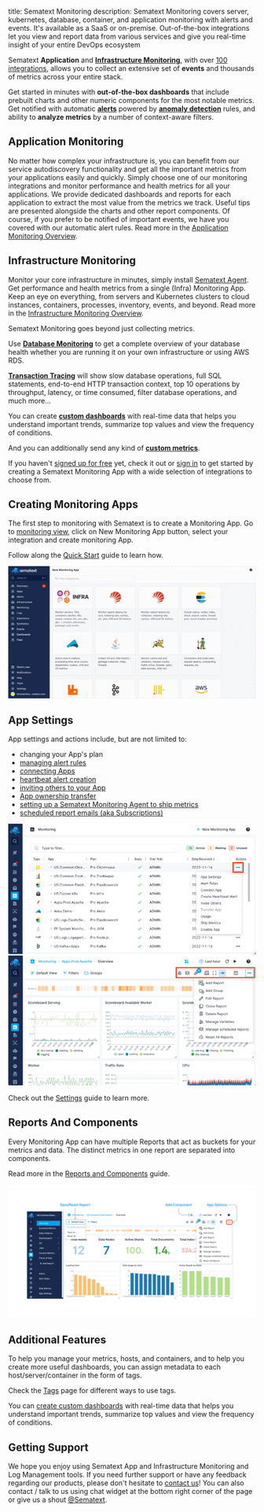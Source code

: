 title: Sematext Monitoring
description: Sematext Monitoring covers server, kubernetes, database, container, and application monitoring with alerts and events. It's available as a SaaS or on-premise. Out-of-the-box integrations let you view and report data from various services and give you real-time insight of your entire DevOps ecosystem

Sematext **Application** and [**Infrastructure Monitoring**](../monitoring/infrastructure), with over [100 integrations](https://sematext.com/integrations/), allows you to collect an extensive set of **events** and thousands of metrics across your entire stack.

Get started in minutes with **out-of-the-box dashboards** that include prebuilt charts and other numeric components for the most notable metrics. Get notified with automatic [**alerts**](https://sematext.com/alerts/) powered by [**anomaly detection**](https://sematext.com/alerts/) rules, and ability to **analyze metrics** by a number of context-aware filters.

## Application Monitoring
No matter how complex your infrastructure is, you can benefit from our service autodiscovery functionality and get all the important metrics from your applications easily and quickly. Simply choose one of our monitoring integrations and monitor performance and health metrics for all your applications. We provide dedicated dashboards and reports for each application to extract the most value from the metrics we track. Useful tips are presented alongside the charts and other report components. Of course, if you prefer to be notified of important events, we have you covered with our automatic alert rules. Read more in the [Application Monitoring Overview](https://sematext.com/docs/monitoring/service-monitoring/).


## Infrastructure Monitoring
Monitor your core infrastructure in minutes, simply install [Sematext Agent](../agents/sematext-agent). Get performance and health metrics from a single (Infra) Monitoring App. Keep an eye on everything, from servers and Kubernetes clusters to cloud instances, containers, processes, inventory, events, and beyond. Read more in the [Infrastructure Monitoring Overview](https://sematext.com/docs/monitoring/infrastructure/).


Sematext Monitoring goes beyond just collecting metrics. 

Use [**Database Monitoring**](https://sematext.com/database-monitoring/) to get a complete overview of your database health whether you are running it on your own infrastructure or using AWS RDS. 

[**Transaction Tracing**](https://sematext.com/tracing/) will show slow database operations, full SQL statements, end-to-end HTTP transaction context, top 10 operations by throughput, latency, or time consumed, filter database operations, and much more...

You can create [**custom dashboards**](../dashboards/) with real-time data that helps you understand important trends, summarize top values and view the frequency of conditions.

And you can additionally send any kind of [**custom metrics**](./custom-metrics).

If you haven't [signed up for free](https://apps.sematext.com/ui/registration) yet, check it out or [sign in](https://apps.sematext.com/ui/login/) to get started by creating a Sematext Monitoring App with a wide selection of integrations to choose from.


## Creating Monitoring Apps

The first step to monitoring with Sematext is to create a Monitoring App. Go to [monitoring view](https://apps.sematext.com/ui/monitoring), click on New Monitoring App button, select your integration and create monitoring App.

Follow along the [Quick Start](./quick-start) guide to learn how.

<img class="content-modal-image" alt="Sematext Monitoring App Settings UI screen" src="../images/monitoring/create-new-monitoring-app.gif" title="New Monitoring App">

## App Settings

App settings and actions include, but are not limited to:

  - changing your App's plan
  - [managing alert rules](../alerts)
  - [connecting Apps](../guide/connected-apps)
  - [heartbeat alert creation](../alerts/creating-heartbeat-alerts)
  - [inviting others to your App](../team/app-guests)
  - [App ownership transfer](../team/transfer-apps)
  - [setting up a Sematext Monitoring Agent to ship metrics](./quick-start/#setting-up-monitoring-agents)
  - [scheduled report emails (aka Subscriptions)](../guide/scheduled-reports)

<img class="content-modal-image" alt="Sematext Monitoring App Settings UI screen" src="../images/monitoring/monitoring-app-actions.png" title="Sematext Monitoring App Actions">

<img class="content-modal-image" alt="Sematext Monitoring App Settings UI screen" src="../images/monitoring/monitoring-app-options.png" title="Sematext Monitoring App Options">

Check out the [Settings](./settings) guide to learn more.

## Reports And Components

Every Monitoring App can have multiple Reports that act as buckets for your metrics and data. The distinct metrics in one report are separated into components.

Read more in the [Reports and Components](./reports-and-components) guide.

<img class="content-modal-image" alt="Sematext Monitoring App Options UI screen" src="../images/monitoring/monitoring-app-reports.png" title="Sematext Monitoring App Options">


## Additional Features

To help you manage your metrics, hosts, and containers, and to help you create more useful dashboards, you can assign metadata to each host/server/container in the form of tags.

Check the [Tags](./tags) page for different ways to use tags.

You can [create custom dashboards](../dashboards) with real-time data that helps you understand important trends, summarize top values and view the frequency of conditions.

## Getting Support

We hope you enjoy using Sematext App and Infrastructure Monitoring and Log Management tools. If you need further support or have any feedback regarding our products, please don't hesitate to [contact us](mailto:support@sematext.com)! You can also contact / talk to us using chat widget at the bottom right corner of the page or give us a shout [@Sematext](https://twitter.com/sematext). 
